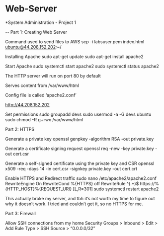 # Web-Server
*System Administration - Project 1

-- Part 1: Creating Web Server

Command used to send files to AWS
scp -i labsuser.pem index.html ubuntu@44.208.152.202:~/

Installing Apache
sudo apt-get update
sudo apt-get install apache2

Start Apache
sudo systemctl start apache2
sudo systemctl status apache2

The HTTP server will run on port 80 by default

Serves content from /var/www/html

Config file is called ‘apache2.conf’

http://44.208.152.202

Set permissions
sudo groupadd devs
sudo usermod -a -G devs ubuntu
sudo chmod -R g+rwx /var/www/html

Part 2: HTTPS

Generate a private key
openssl genpkey -algorithm RSA -out private.key

Generate a certificate signing request
openssl req -new -key private.key -out cert.csr

Generate a self-signed certificate using the private key and CSR
openssl x509 -req -days 14 -in cert.csr -signkey private.key -out cert.crt

Enable HTTPS and Redirect traffic
sudo nano /etc/apache2/apache2.conf
	RewriteEngine On
RewriteCond %{HTTPS} off
RewriteRule ^(.*)$ https://%{HTTP_HOST}%{REQUEST_URI} [L,R=301]
sudo systemctl restart apache2

This actually broke my server, and tbh it’s not worth my time to figure out why it doesn’t work. I tried and couldn’t get it, so no HTTPS for me.

Part 3: Firewall

Allow SSH connections from my home
Security Groups > Inbound > Edit > Add Rule 
Type > SSH
Source > “0.0.0.0/32”







